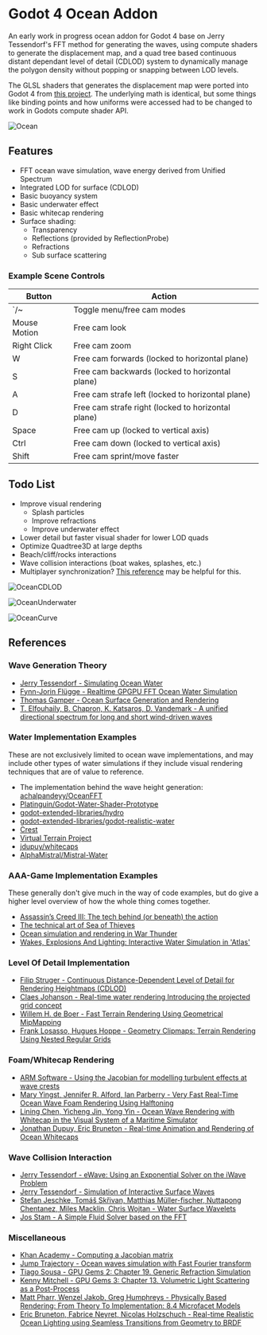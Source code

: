 # Godot 4 Ocean Addon
An early work in progress ocean addon for Godot 4 base on Jerry Tessendorf's
FFT method for generating the waves, using compute shaders to generate the
displacement map, and a quad tree based continuous distant dependant level of
detail (CDLOD) system to dynamically manage the polygon density without
popping or snapping between LOD levels.

The GLSL shaders that generates the displacement map were ported into Godot 4
from [this project](https://github.com/achalpandeyy/OceanFFT). The underlying
math is identical, but some things like binding points and how uniforms were
accessed had to be changed to work in Godots compute shader API.

![Ocean](https://user-images.githubusercontent.com/118585625/220286315-b2b4ccb5-1700-467c-aa2f-2b5983d9909a.png)

## Features
- FFT ocean wave simulation, wave energy derived from Unified Spectrum
- Integrated LOD for surface (CDLOD)
- Basic buoyancy system
- Basic underwater effect
- Basic whitecap rendering
- Surface shading:
  - Transparency
  - Reflections (provided by ReflectionProbe)
  - Refractions
  - Sub surface scattering

### Example Scene Controls
|  Button  |  Action  |
| --- | --- |
|  `/~  |  Toggle menu/free cam modes|
|  Mouse Motion  |  Free cam look|
|  Right Click  |  Free cam zoom|
|  W  |  Free cam forwards (locked to horizontal plane)|
|  S  |  Free cam backwards (locked to horizontal plane)|
|  A  |  Free cam strafe left (locked to horizontal plane)|
|  D  |  Free cam strafe right (locked to horizontal plane)|
|  Space  |  Free cam up (locked to vertical axis)|
|  Ctrl  |  Free cam down (locked to vertical axis)|
|  Shift  |  Free cam sprint/move faster|

## Todo List
- Improve visual rendering
  - Splash particles
  - Improve refractions
  - Improve underwater effect
- Lower detail but faster visual shader for lower LOD quads
- Optimize Quadtree3D at large depths
- Beach/cliff/rocks interactions
- Wave collision interactions (boat wakes, splashes, etc.)
- Multiplayer synchronization? [This reference](https://developer.download.nvidia.com/assets/gameworks/downloads/regular/events/cgdc15/CGDC2015_ocean_simulation_en.pdf) may be helpful for this.

![OceanCDLOD](https://user-images.githubusercontent.com/118585625/213395892-4c6e6b2e-82b5-4708-9689-6cbb93dad340.png)

![OceanUnderwater](https://user-images.githubusercontent.com/118585625/220287411-52c7df03-6197-430b-9990-5e16b1825f2d.png)

![OceanCurve](https://user-images.githubusercontent.com/118585625/213397029-6d327b02-a701-474d-b56a-da7b13a054ab.png)

## References
### Wave Generation Theory
- [Jerry Tessendorf - Simulating Ocean Water](https://people.computing.clemson.edu/~jtessen/reports/papers_files/coursenotes2004.pdf)
- [Fynn-Jorin Flügge - Realtime GPGPU FFT Ocean Water Simulation](https://tore.tuhh.de/bitstream/11420/1439/1/GPGPU_FFT_Ocean_Simulation.pdf)
- [Thomas Gamper - Ocean Surface Generation and Rendering](https://www.cg.tuwien.ac.at/research/publications/2018/GAMPER-2018-OSG/GAMPER-2018-OSG-thesis.pdf)
- [T. Elfouhaily, B. Chapron, K. Katsaros, D. Vandemark - A unified directional spectrum for long and short wind-driven waves](https://archimer.ifremer.fr/doc/00091/20226/17877.pdf)

### Water Implementation Examples
These are not exclusively limited to ocean wave implementations, and may
include other types of water simulations if they include visual rendering
techniques that are of value to reference.

- The implementation behind the wave height generation: [achalpandeyy/OceanFFT](https://github.com/achalpandeyy/OceanFFT)
- [Platinguin/Godot-Water-Shader-Prototype](https://github.com/Platinguin/Godot-Water-Shader-Prototype/)
- [godot-extended-libraries/hydro](https://github.com/godot-extended-libraries/hydro)
- [godot-extended-libraries/godot-realistic-water](https://github.com/godot-extended-libraries/godot-realistic-water)
- [Crest](https://github.com/wave-harmonic/crest)
- [Virtual Terrain Project](http://vterrain.org/)
- [jdupuy/whitecaps](https://github.com/jdupuy/whitecaps)
- [AlphaMistral/Mistral-Water](https://github.com/AlphaMistral/Mistral-Water)

### AAA-Game Implementation Examples
These generally don't give much in the way of code examples, but do give
a higher level overview of how the whole thing comes together.

- [Assassin’s Creed III: The tech behind (or beneath) the action](https://www.fxguide.com/fxfeatured/assassins-creed-iii-the-tech-behind-or-beneath-the-action/)
- [The technical art of Sea of Thieves](https://dl.acm.org/doi/10.1145/3214745.3214820)
- [Ocean simulation and rendering in War Thunder](https://developer.download.nvidia.com/assets/gameworks/downloads/regular/events/cgdc15/CGDC2015_ocean_simulation_en.pdf)
- [Wakes, Explosions And Lighting: Interactive Water Simulation in 'Atlas'](https://gpuopen.com/gdc-presentations/2019/gdc-2019-agtd6-interactive-water-simulation-in-atlas.pdf)

### Level Of Detail Implementation
- [Filip Struger - Continuous Distance-Dependent Level of Detail for Rendering Heightmaps (CDLOD)](https://github.com/fstrugar/CDLOD/blob/master/cdlod_paper_latest.pdf)
- [Claes Johanson - Real-time water rendering Introducing the projected grid concept](https://fileadmin.cs.lth.se/graphics/theses/projects/projgrid/projgrid-lq.pdf)
- [Willem H. de Boer - Fast Terrain Rendering Using Geometrical MipMapping](https://www.flipcode.com/archives/article_geomipmaps.pdf)
- [Frank Losasso, Hugues Hoppe - Geometry Clipmaps: Terrain Rendering Using Nested Regular Grids](https://hhoppe.com/geomclipmap.pdf)

### Foam/Whitecap Rendering
- [ARM Software - Using the Jacobian for modelling turbulent effects at wave crests](https://arm-software.github.io/opengl-es-sdk-for-android/ocean_f_f_t.html#oceanJacobian)
- [Mary Yingst, Jennifer R. Alford, Ian Parberry - Very Fast Real-Time Ocean Wave Foam Rendering Using Halftoning](https://ianparberry.com/techreports/LARC-2011-05.pdf)
- [Lining Chen, Yicheng Jin, Yong Yin - Ocean Wave Rendering with Whitecap in the Visual System of a Maritime Simulator](https://www.semanticscholar.org/paper/Ocean-Wave-Rendering-with-Whitecap-in-the-Visual-of-Chen-Jin/557fadde5e917ba8015a825963e359bc7903b464)
- [Jonathan Dupuy, Eric Bruneton - Real-time Animation and Rendering of Ocean Whitecaps](https://hal.inria.fr/hal-00967078/file/Whitecaps-presentation.pdf)

### Wave Collision Interaction
- [Jerry Tessendorf - eWave: Using an Exponential Solver on the iWave Problem](https://people.computing.clemson.edu/~jtessen/reports/papers_files/ewavealgorithm.pdf)
- [Jerry Tessendorf - Simulation of Interactive Surface Waves](https://people.computing.clemson.edu/~jtessen/reports/papers_files/SimInterSurfWaves.pdf)
- [Stefan Jeschke, Tomáš Skřivan, Matthias Müller-fischer, Nuttapong Chentanez, Miles Macklin, Chris Wojtan - Water Surface Wavelets](https://dl.acm.org/doi/pdf/10.1145/3197517.3201336)
- [Jos Stam - A Simple Fluid Solver based on the FFT](https://www.dgp.toronto.edu/public_user/stam/reality/Research/pdf/jgt01.pdf)

### Miscellaneous
- [Khan Academy - Computing a Jacobian matrix](https://www.khanacademy.org/math/multivariable-calculus/multivariable-derivatives/jacobian/v/computing-a-jacobian-matrix)
- [Jump Trajectory - Ocean waves simulation with Fast Fourier transform](https://www.youtube.com/watch?v=kGEqaX4Y4bQ)
- [Tiago Sousa - GPU Gems 2: Chapter 19. Generic Refraction Simulation](https://developer.nvidia.com/gpugems/gpugems2/part-ii-shading-lighting-and-shadows/chapter-19-generic-refraction-simulation)
- [Kenny Mitchell - GPU Gems 3: Chapter 13. Volumetric Light Scattering as a Post-Process](https://developer.nvidia.com/gpugems/gpugems3/part-ii-light-and-shadows/chapter-13-volumetric-light-scattering-post-process)
- [Matt Pharr, Wenzel Jakob, Greg Humphreys - Physically Based Rendering: From Theory To Implementation: 8.4 Microfacet Models](https://www.pbr-book.org/3ed-2018/Reflection_Models/Microfacet_Models)
- [Eric Bruneton, Fabrice Neyret, Nicolas Holzschuch - Real-time Realistic Ocean Lighting using Seamless Transitions from Geometry to BRDF](https://hal.inria.fr/inria-00443630v3/document)
